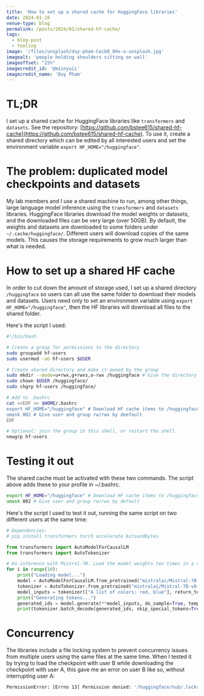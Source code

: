 ```yaml
---
title: 'How to set up a shared cache for HuggingFace libraries'
date: 2024-01-16
venue-type: blog
permalink: /posts/2024/01/shared-hf-cache/
tags:
  - blog-post
  - tooling
image: '/files/unsplash/duy-pham-Cecb0_8Hx-o-unsplash.jpg'
imagealt: 'people holding shoulders sitting on wall'
imageoffset: "25%"
imagecredit_id: '@miinyuii'
imagecredit_name: 'Duy Pham'
---
```


# TL;DR
I set up a shared cache for HuggingFace libraries like `transformers` and `datasets`.
See the repository: [https://github.com/bstee615/shared-hf-cache](https://github.com/bstee615/shared-hf-cache).
To use it, create a shared directory which can be edited by all interested users and set the environment variable `export HF_HOME="/huggingface"`.

# The problem: duplicated model checkpoints and datasets

My lab members and I use a shared machine to run, among other things, large language model inference using the `transformers` and `datasets` libraries. HuggingFace libraries download the model weights or datasets, and the downloaded files can be very large (over 50GB).
By default, the weights and datasets are downloaded to some folders under `~/.cache/huggingface/`. Different users will download copies of the same models. This causes the storage requirements to grow much larger than what is needed.

# How to set up a shared HF cache

In order to cut down the amount of storage used, I set up a shared directory `/huggingface` so users can all use the same folder to download their models and datasets. Users need only to set an environment variable using `export HF_HOME="/huggingface"`, then the HF libraries will download all files to the shared folder.

Here's the script I used:

```bash
#!/bin/bash

# Create a group for permissions to the directory
sudo groupadd hf-users
sudo usermod -aG hf-users $USER

# Create shared directory and make it owned by the group
sudo mkdir --mode=u+rwx,g+rwxs,o-rwx /huggingface # Give the directory rwx for user and group, and make files the directory inherit these permissions
sudo chown $USER /huggingface/
sudo chgrp hf-users /huggingface/

# Add to .bashrc
cat <<EOF >> $HOME/.bashrc
export HF_HOME="/huggingface" # Download HF cache items to /huggingface
umask 002 # Give user and group rw/rwx by deefault
EOF

# Optional: join the group in this shell, or restart the shell
newgrp hf-users
```

# Testing it out

The shared cache must be activated with these two commands. The script above adds these to your profile in ~/.bashrc.

```bash
export HF_HOME="/huggingface" # Download HF cache items to /huggingface
umask 002 # Give user and group rw/rwx by default
```

Here's the script I used to test it out, running the same script on two different users at the same time:

```python
# Dependencies:
# pip install transformers torch accelerate bitsandbytes

from transformers import AutoModelForCausalLM
from transformers import AutoTokenizer

# Do inference with Mistral-7B. Load the model weights ten times in a row to simulate loading the weights at the same time as another user.
for i in range(10):
    print("Loading model...")
    model = AutoModelForCausalLM.from_pretrained("mistralai/Mistral-7B-v0.1", device_map="auto", load_in_4bit=True)
    tokenizer = AutoTokenizer.from_pretrained("mistralai/Mistral-7B-v0.1", padding_side="left")
    model_inputs = tokenizer(["A list of colors: red, blue"], return_tensors="pt").to("cuda")
    print("Generating tokens...")
    generated_ids = model.generate(**model_inputs, do_sample=True, temperature=1.0, max_new_tokens=10)
    print(tokenizer.batch_decode(generated_ids, skip_special_tokens=True)[0])
```

# Concurrency

The libraries include a file locking system to prevent concurrency issues from multiple users using the same files at the same time. When I tested it by trying to load the checkpoint with user B while downloading the checkpoint with user A, this gave me an error on user B like so, without interrupting user A:

```bash
PermissionError: [Errno 13] Permission denied: '/huggingface/hub/.locks/models--mistralai--Mistral-7B-v0.1/9742cb4764964155b7a5f35eefad651f590006091ddeb536863d6c5865cca1b9.lock
```
